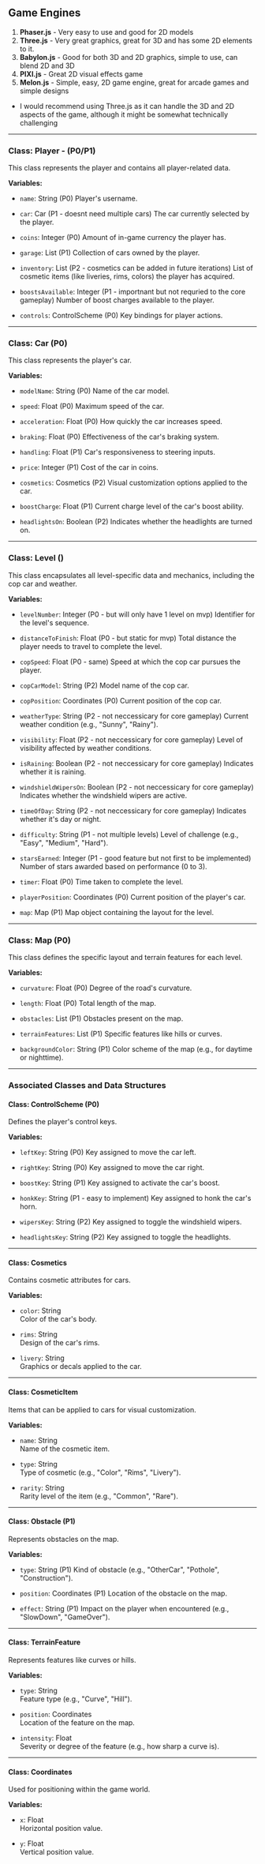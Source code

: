## Game Engines

1. **Phaser.js** - Very easy to use and good for 2D models
2. **Three.js** - Very great graphics, great for 3D and has some 2D elements to it.
3. **Babylon.js** - Good for both 3D and 2D graphics, simple to use, can blend 2D and 3D
4. **PIXI.js** - Great 2D visual effects game
5. **Melon.js** - Simple, easy, 2D game engine, great for arcade games and simple designs

- I would recommend using Three.js as it can handle the 3D and 2D aspects of the game, although it might be somewhat technically challenging

---

### Class: Player - (P0/P1)

This class represents the player and contains all player-related data.

**Variables:**

- `name`: String  (P0)
  Player's username.

- `car`: Car  (P1 - doesnt need multiple cars)
  The car currently selected by the player.

- `coins`: Integer (P0)
  Amount of in-game currency the player has.

- `garage`: List<Car>  (P1)
  Collection of cars owned by the player.

- `inventory`: List<CosmeticItem>  (P2 - cosmetics can be added in future iterations)
  List of cosmetic items (like liveries, rims, colors) the player has acquired.

- `boostsAvailable`: Integer  (P1 - importnant but not requried to the core gameplay)
  Number of boost charges available to the player.

- `controls`: ControlScheme  (P0)
  Key bindings for player actions.

---

### Class: Car (P0)

This class represents the player's car.

**Variables:**

- `modelName`: String  (P0)
  Name of the car model.

- `speed`: Float  (P0)
  Maximum speed of the car.

- `acceleration`: Float  (P0)
  How quickly the car increases speed.

- `braking`: Float  (P0)
  Effectiveness of the car's braking system.

- `handling`: Float  (P1)
  Car's responsiveness to steering inputs.

- `price`: Integer  (P1)
  Cost of the car in coins.

- `cosmetics`: Cosmetics  (P2)
  Visual customization options applied to the car.

- `boostCharge`: Float  (P1)
  Current charge level of the car's boost ability.

- `headlightsOn`: Boolean  (P2)
  Indicates whether the headlights are turned on.

---

### Class: Level ()

This class encapsulates all level-specific data and mechanics, including the cop car and weather.

**Variables:**

- `levelNumber`: Integer  (P0 - but will only have 1 level on mvp)
  Identifier for the level's sequence.

- `distanceToFinish`: Float  (P0 - but static for mvp)
  Total distance the player needs to travel to complete the level.

- `copSpeed`: Float  (P0 - same)
  Speed at which the cop car pursues the player.

- `copCarModel`: String  (P2)
  Model name of the cop car.

- `copPosition`: Coordinates  (P0)
  Current position of the cop car.

- `weatherType`: String  (P2 - not neccessicary for core gameplay)
  Current weather condition (e.g., "Sunny", "Rainy").

- `visibility`: Float  (P2 - not neccessicary for core gameplay)
  Level of visibility affected by weather conditions.

- `isRaining`: Boolean  (P2 - not neccessicary for core gameplay)
  Indicates whether it is raining.

- `windshieldWipersOn`: Boolean  (P2 - not neccessicary for core gameplay)
  Indicates whether the windshield wipers are active.

- `timeOfDay`: String  (P2 - not neccessicary for core gameplay)
  Indicates whether it's day or night.

- `difficulty`: String  (P1 - not multiple levels)
  Level of challenge (e.g., "Easy", "Medium", "Hard").

- `starsEarned`: Integer  (P1 - good feature but not first to be implemented)
  Number of stars awarded based on performance (0 to 3).

- `timer`: Float  (P0)
  Time taken to complete the level.

- `playerPosition`: Coordinates  (P0)
  Current position of the player's car.

- `map`: Map  (P1)
  Map object containing the layout for the level.

---

### Class: Map (P0)

This class defines the specific layout and terrain features for each level.

**Variables:**

- `curvature`: Float  (P0)
  Degree of the road's curvature.

- `length`: Float  (P0)
  Total length of the map.

- `obstacles`: List<Obstacle>  (P1)
  Obstacles present on the map.

- `terrainFeatures`: List<TerrainFeature>  (P1)
  Specific features like hills or curves.

- `backgroundColor`: String  (P1)
  Color scheme of the map (e.g., for daytime or nighttime).

---

### Associated Classes and Data Structures

#### Class: ControlScheme (P0)

Defines the player's control keys.

**Variables:**

- `leftKey`: String  (P0)
  Key assigned to move the car left.

- `rightKey`: String  (P0)
  Key assigned to move the car right.

- `boostKey`: String  (P1)
  Key assigned to activate the car's boost.

- `honkKey`: String  (P1 - easy to implement)
  Key assigned to honk the car's horn.

- `wipersKey`: String  (P2)
  Key assigned to toggle the windshield wipers.

- `headlightsKey`: String  (P2)
  Key assigned to toggle the headlights.

---

#### Class: Cosmetics

Contains cosmetic attributes for cars.

**Variables:**

- `color`: String  
  Color of the car's body.

- `rims`: String  
  Design of the car's rims.

- `livery`: String  
  Graphics or decals applied to the car.

---

#### Class: CosmeticItem

Items that can be applied to cars for visual customization.

**Variables:**

- `name`: String  
  Name of the cosmetic item.

- `type`: String  
  Type of cosmetic (e.g., "Color", "Rims", "Livery").

- `rarity`: String  
  Rarity level of the item (e.g., "Common", "Rare").

---

#### Class: Obstacle (P1)

Represents obstacles on the map.

**Variables:**

- `type`: String  (P1)
  Kind of obstacle (e.g., "OtherCar", "Pothole", "Construction").

- `position`: Coordinates  (P1)
  Location of the obstacle on the map.

- `effect`: String  (P1)
  Impact on the player when encountered (e.g., "SlowDown", "GameOver").

---

#### Class: TerrainFeature

Represents features like curves or hills.

**Variables:**

- `type`: String  
  Feature type (e.g., "Curve", "Hill").

- `position`: Coordinates  
  Location of the feature on the map.

- `intensity`: Float  
  Severity or degree of the feature (e.g., how sharp a curve is).

---

#### Class: Coordinates

Used for positioning within the game world.

**Variables:**

- `x`: Float  
  Horizontal position value.

- `y`: Float  
  Vertical position value.

